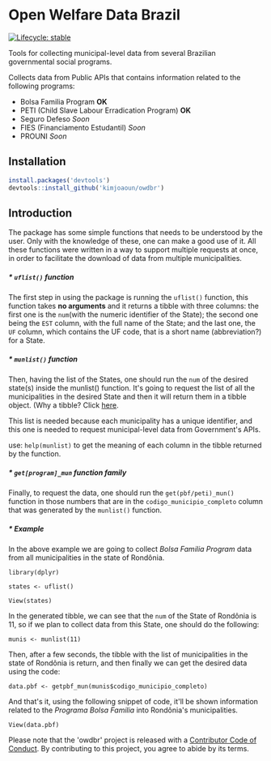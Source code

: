 # Open Welfare Data Brazil

[![Lifecycle: stable](https://img.shields.io/badge/lifecycle-stable-brightgreen.svg)](https://www.tidyverse.org/lifecycle/#stable)

Tools for collecting municipal-level data from several Brazilian governmental social programs.

Collects data from Public APIs that contains information related to the following programs:
* Bolsa Familia Program  **OK**
* PETI (Child Slave Labour Erradication Program)  **OK**
* Seguro Defeso  *Soon*
* FIES (Financiamento Estudantil)  *Soon*
* PROUNI  *Soon*

## Installation

```r
install.packages('devtools')
devtools::install_github('kimjoaoun/owdbr')
```

## Introduction
The package has some simple functions that needs to be understood by the user. Only with the knowledge of these, one can make a good use of it. All these functions were written in a way to support multiple requests at once, in order to facilitate the download of data from multiple municipalities.

##### * **``uflist()`` function** 

The first step in using the package is running the ``uflist()`` function, this function takes **no arguments** and it returns a tibble with three columns: the first one is the ``num``(with the numeric identifier of the State); the second one being the ``EST`` column, with the full name of the State; and the last one, the ``UF`` column, which contains the UF code, that is a short name (abbreviation?) for a State.

##### * **``munlist()`` function**

Then, having the list of the States, one should run the ``num`` of the desired state(s) inside the munlist() function. It's going to request the list of all the municipalities in the desired State and then it will return them in a tibble object. (Why a tibble? Click [here](https://www.r-bloggers.com/a-tour-of-the-tibble-package/).

This list is needed because each municipality has a unique identifier, and this one is needed to request municipal-level data from Government's APIs.

use: ``help(munlist)`` to get the meaning of each column in the tibble returned by the function.

##### * **``get[program]_mun`` function family**

Finally, to request the data, one should run the ``get(pbf/peti)_mun()`` function in those numbers that are in the ``codigo_municipio_completo`` column that was generated by the ``munlist()`` function.

##### * Example
In the above example we are going to collect *Bolsa Familia Program* data from all municipalities in the state of Rondônia.

``library(dplyr)``

``states <- uflist()``

``View(states)``


In the generated tibble, we can see that the ``num`` of the State of Rondônia is 11, so if we plan to collect data from this State, one should do the following:

``
munis <- munlist(11)
``

Then, after a few seconds, the tibble with the list of municipalities in the state of Rondônia is return, and then finally we can get the desired data using the code:

``
data.pbf <- getpbf_mun(munis$codigo_municipio_completo)
``

And that's it, using the following snippet of code, it'll be shown information related to the *Programa Bolsa Familia* into Rondônia's municipalities.

``View(data.pbf)``


Please note that the 'owdbr' project is released with a [Contributor Code of Conduct](CODE_OF_CONDUCT.md). By contributing to this project, you agree to abide by its terms.
